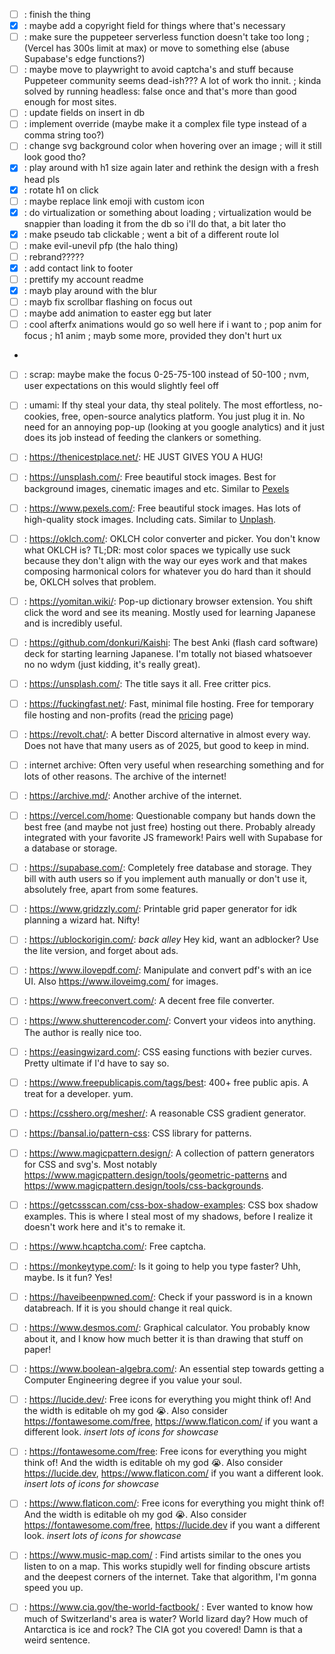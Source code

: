 - [ ] : finish the thing
- [x] : maybe add a copyright field for things where that's necessary
- [ ] : make sure the puppeteer serverless function doesn't take too long ; (Vercel has 300s limit at max) or move to something else (abuse Supabase's edge functions?)
- [ ] : maybe move to playwright to avoid captcha's and stuff because Puppeteer community seems dead-ish??? A lot of work tho innit. 
      ; kinda solved by running headless: false once and that's more than good enough for most sites.
- [ ] : update fields on insert in db
- [ ] : implement override (maybe make it a complex file type instead of a comma string too?)
- [ ] : change svg background color when hovering over an image
      ; will it still look good tho?
- [x] : play around with h1 size again later and rethink the design with a fresh head pls
- [x] : rotate h1 on click
- [ ] : maybe replace link emoji with custom icon
- [x] : do virtualization or something about loading ; virtualization would be snappier than loading it from the db so i'll do that, a bit later tho
- [x] : make pseudo tab clickable ; went a bit of a different route lol
- [ ] : make evil-unevil pfp (the halo thing)
- [ ] : rebrand?????
- [x] : add contact link to footer
- [ ] : prettify my account readme
- [x] : mayb play around with the blur
- [ ] : mayb fix scrollbar flashing on focus out
- [ ] : maybe add animation to easter egg but later
- [ ] : cool afterfx animations would go so well here if i want to 
      ; pop anim for focus
      ; h1 anim 
      ; mayb some more, provided they don't hurt ux
- 
- [ ] : scrap: maybe make the focus 0-25-75-100 instead of 50-100 ; nvm, user expectations on this would slightly feel off

- [ ] : umami: If thy steal your data, thy steal politely. The most effortless, no-cookies, free, open-source analytics platform. You just plug it in. No need for an annoying pop-up (looking at you google analytics) and it just does its job instead of feeding the clankers or something.
- [ ] : https://thenicestplace.net/: HE JUST GIVES YOU A HUG!
- [ ] : https://unsplash.com/: Free beautiful stock images. Best for background images, cinematic images and etc. Similar to [Pexels](https://www.pexels.com/)
- [ ] : https://www.pexels.com/: Free beautiful stock images. Has lots of high-quality stock images. Including cats. Similar to [Unplash](https://unsplash.com/).
- [ ] : https://oklch.com/: OKLCH color converter and picker. You don't know what OKLCH is? TL;DR: most color spaces we typically use suck because they don't align with the way our eyes work and that makes composing harmonical colors for whatever you do hard than it should be, OKLCH solves that problem.
- [ ] : https://yomitan.wiki/: Pop-up dictionary browser extension. You shift click the word and see its meaning. Mostly used for learning Japanese and is incredibly useful.
- [ ] : https://github.com/donkuri/Kaishi: The best Anki (flash card software) deck for starting learning Japanese. I'm totally not biased whatsoever no no wdym (just kidding, it's really great).
- [ ] : https://unsplash.com/: The title says it all. Free critter pics.
- [ ] : https://fuckingfast.net/: Fast, minimal file hosting. Free for temporary file hosting and non-profits (read the [pricing](https://fuckingfast.net/pricing) page)
- [ ] : https://revolt.chat/: A better Discord alternative in almost every way. Does not have that many users as of 2025, but good to keep in mind.
- [ ] : internet archive: Often very useful when researching something and for lots of other reasons. The archive of the internet!
- [ ] : https://archive.md/: Another archive of the internet.
- [ ] : https://vercel.com/home: Questionable company but hands down the best free (and maybe not just free) hosting out there. Probably already integrated with your favorite JS framework! Pairs well with Supabase for a database or storage.
- [ ] : https://supabase.com/: Completely free database and storage. They bill with auth users so if you implement auth manually or don't use it, absolutely free, apart from some features.
- [ ] : https://www.gridzzly.com/: Printable grid paper generator for idk planning a wizard hat. Nifty!
- [ ] : https://ublockorigin.com/: *back alley* Hey kid, want an adblocker? Use the lite version, and forget about ads.
- [ ] : https://www.ilovepdf.com/: Manipulate and convert pdf's with an ice UI. Also https://www.iloveimg.com/ for images.
- [ ] : https://www.freeconvert.com/: A decent free file converter.
- [ ] : https://www.shutterencoder.com/: Convert your videos into anything. The author is really nice too.
- [ ] : https://easingwizard.com/: CSS easing functions with bezier curves. Pretty ultimate if I'd have to say so.
- [ ] : https://www.freepublicapis.com/tags/best: 400+ free public apis. A treat for a developer. yum.
- [ ] : https://csshero.org/mesher/: A reasonable CSS gradient generator.
- [ ] : https://bansal.io/pattern-css: CSS library for patterns.
- [ ] : https://www.magicpattern.design/: A collection of pattern generators for CSS and svg's. Most notably https://www.magicpattern.design/tools/geometric-patterns and https://www.magicpattern.design/tools/css-backgrounds. 
- [ ] : https://getcssscan.com/css-box-shadow-examples: CSS box shadow examples. This is where I steal most of my shadows, before I realize it doesn't work here and it's to remake it. 
- [ ] : https://www.hcaptcha.com/: Free captcha.
- [ ] : https://monkeytype.com/: Is it going to help you type faster? Uhh, maybe. Is it fun? Yes!
- [ ] : https://haveibeenpwned.com/: Check if your password is in a known databreach. If it is you should change it real quick.
- [ ] : https://www.desmos.com/: Graphical calculator. You probably know about it, and I know how much better it is than drawing that stuff on paper!
- [ ] : https://www.boolean-algebra.com/: An essential step towards getting a Computer Engineering degree if you value your soul.
- [ ] : https://lucide.dev/: Free icons for everything you might think of! And the width is editable oh my god 😭. Also consider https://fontawesome.com/free, https://www.flaticon.com/ if you want a different look. *insert lots of icons for showcase*
- [ ] : https://fontawesome.com/free: Free icons for everything you might think of! And the width is editable oh my god 😭. Also consider https://lucide.dev, https://www.flaticon.com/ if you want a different look. *insert lots of icons for showcase*
- [ ] : https://www.flaticon.com/: Free icons for everything you might think of! And the width is editable oh my god 😭. Also consider https://fontawesome.com/free, https://lucide.dev if you want a different look. *insert lots of icons for showcase*
- [ ] : https://www.music-map.com/ : Find artists similar to the ones you listen to on a map. This works stupidly well for finding obscure artists and the deepest corners of the internet. Take that algorithm, I'm gonna speed you up.
- [ ] : https://www.cia.gov/the-world-factbook/ : Ever wanted to know how much of Switzerland's area is water? World lizard day? How much of Antarctica is ice and rock? The CIA got you covered! Damn is that a weird sentence.